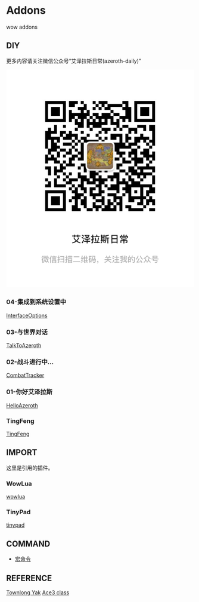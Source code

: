 # Addons
wow addons

## DIY

更多内容请关注微信公众号“艾泽拉斯日常(azeroth-daily)”

![二维码](./wecode.png)

### 04-集成到系统设置中

[InterfaceOptions](./04_InterfaceOptions)

### 03-与世界对话

[TalkToAzeroth](./03_TalkToAzeroth)

### 02-战斗进行中...

[CombatTracker](./02_CombatTracker)

### 01-你好艾泽拉斯

[HelloAzeroth](./01_HelloAzeroth)

### TingFeng

[TingFeng](./TingFeng)



## IMPORT

这里是引用的插件。


### WowLua

[wowlua](./WowLua)

### TinyPad

[tinypad](./TinyPad)


## COMMAND

- [宏命令](./MACRO.md)


## REFERENCE

[Townlong Yak](https://www.townlong-yak.com/)
[Ace3 class](https://wow.gamepedia.com/WelcomeHome_-_Your_first_Ace3_Addon)
